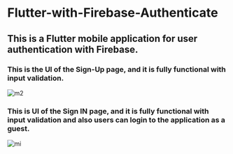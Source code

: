# Flutter-with-Firebase-Authenticate
## This is a Flutter mobile application for user authentication with Firebase.
### This is the UI of the Sign-Up page, and it is fully functional with input validation.

![m2](https://github.com/Ravihara2000/Flutter-with-Firebase-Authenticate/assets/117923473/11d509f4-bb46-4225-bead-b45626fc37f6)

### This is UI of the Sign IN page, and it is fully functional with input validation and also users can login to the application as a guest.


![mi](https://github.com/Ravihara2000/Flutter-with-Firebase-Authenticate/assets/117923473/306a0c65-0e85-4334-9d84-5162a6472f6d)
